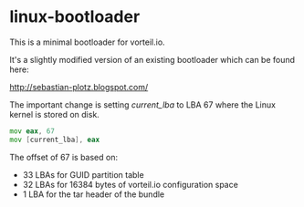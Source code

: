 # linux-bootloader

This is a minimal bootloader for vorteil.io.

It's a slightly modified version of an existing bootloader which can be found here:

http://sebastian-plotz.blogspot.com/

The important change is setting _current_lba_ to LBA 67 where the Linux kernel is stored on disk.

```asm
mov eax, 67
mov [current_lba], eax
```

The offset of 67 is based on:

- 33 LBAs for GUID partition table
- 32 LBAs for 16384 bytes of vorteil.io configuration space
- 1 LBA for the tar header of the bundle

